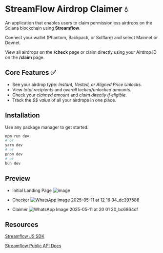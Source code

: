 # StreamFlow Airdrop Claimer 💧

 An application that enables users to claim permissionless airdrops on the Solana blockchain using **Streamflow**.

Connect your wallet (Phantom, Backpack, or Solflare) and select Mainnet or Devnet.

View all airdrops on the **/check** page or claim directly using your Airdrop ID on the **/claim** page.

## Core Features ✅

* See your airdrop type: _Instant, Vested, or Aligned Price Unlocks_.
* View _total recipients_ and _overall locked/unlocked amounts_.
* Check your _claimed amount_ and _claim directly if eligible_.
* Track the _\$\$ value_ of all your airdrops in one place.


## Installation

Use any package manager to get started.

```bash
npm run dev
# or
yarn dev
# or
pnpm dev
# or
bun dev
```

## Preview

 - Initial Landing Page
![image](https://github.com/user-attachments/assets/e965a990-fd4f-4587-8106-9f1f9052c5f3)

- Checker
![WhatsApp Image 2025-05-11 at 12 16 34_dc397586](https://github.com/user-attachments/assets/36a2fcb6-ebbc-4b42-a549-e4b80f7a844f)

- Claimer 
![WhatsApp Image 2025-05-11 at 20 01 20_bc6864cf](https://github.com/user-attachments/assets/0c670fe9-118b-45cd-bb32-14e6457c996a)



## Resources

[Streamflow JS SDK](https://streamflow-finance.github.io/js-sdk/)

[Streamflow Public API Docs](https://api-public.streamflow.finance/v2/docs)
